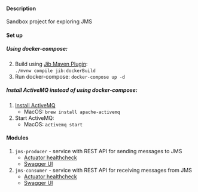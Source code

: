 #### Description
Sandbox project for exploring JMS

#### Set up
##### Using docker-compose:
2. Build using [Jib Maven Plugin](https://github.com/GoogleContainerTools/jib/tree/master/jib-maven-plugin):  
   `./mvnw compile jib:dockerBuild`
3. Run docker-compose:
   `docker-compose up -d`

##### Install ActiveMQ instead of using docker-compose:
1. [Install ActiveMQ](https://activemq.apache.org/getting-started.html)
   * MacOS: `brew install apache-activemq`
2. Start ActiveMQ:   
   * MacOS: `activemq start`

#### Modules
1. `jms-producer` - service with REST API for sending messages to JMS
   * [Actuator healthcheck](http://localhost:8081/actuator/health)
   * [Swagger UI](http://localhost:8081/swagger-ui/index.html)
2. `jms-consumer` - service with REST API for receiving messages from JMS
   * [Actuator healthcheck](http://localhost:8082/actuator/health)
   * [Swagger UI](http://localhost:8082/swagger-ui/index.html)